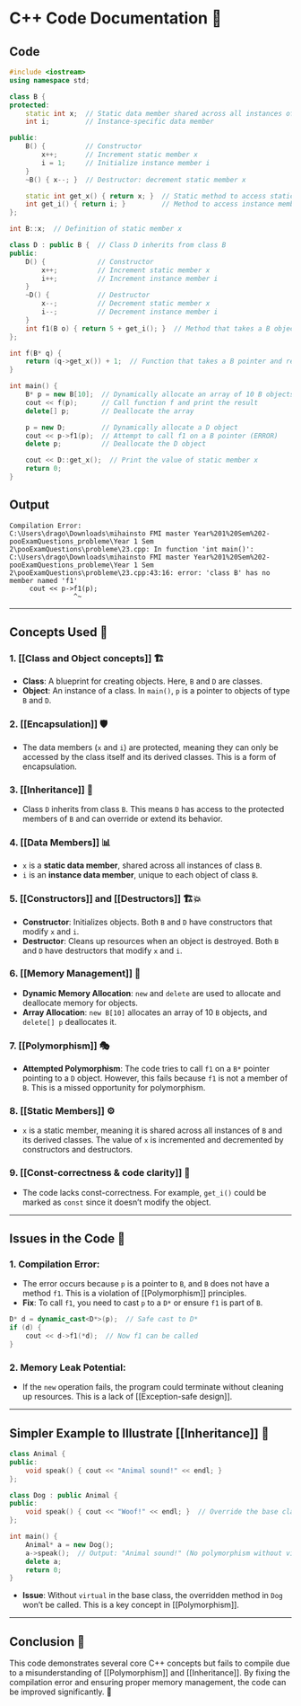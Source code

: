 # C++ Code Documentation 📄

## Code
```cpp
#include <iostream>
using namespace std;

class B {
protected:
    static int x;  // Static data member shared across all instances of class B
    int i;         // Instance-specific data member

public:
    B() {          // Constructor
        x++;       // Increment static member x
        i = 1;     // Initialize instance member i
    }
    ~B() { x--; }  // Destructor: decrement static member x

    static int get_x() { return x; }  // Static method to access static member x
    int get_i() { return i; }         // Method to access instance member i
};

int B::x;  // Definition of static member x

class D : public B {  // Class D inherits from class B
public:
    D() {             // Constructor
        x++;          // Increment static member x
        i++;          // Increment instance member i
    }
    ~D() {            // Destructor
        x--;          // Decrement static member x
        i--;          // Decrement instance member i
    }
    int f1(B o) { return 5 + get_i(); }  // Method that takes a B object as a parameter
};

int f(B* q) {
    return (q->get_x()) + 1;  // Function that takes a B pointer and returns x + 1
}

int main() {
    B* p = new B[10];  // Dynamically allocate an array of 10 B objects
    cout << f(p);      // Call function f and print the result
    delete[] p;        // Deallocate the array

    p = new D;         // Dynamically allocate a D object
    cout << p->f1(p);  // Attempt to call f1 on a B pointer (ERROR)
    delete p;          // Deallocate the D object

    cout << D::get_x();  // Print the value of static member x
    return 0;
}
```

## Output
```
Compilation Error:
C:\Users\drago\Downloads\mihainsto FMI master Year%201%20Sem%202-pooExamQuestions_probleme\Year 1 Sem 2\pooExamQuestions\probleme\23.cpp: In function 'int main()':
C:\Users\drago\Downloads\mihainsto FMI master Year%201%20Sem%202-pooExamQuestions_probleme\Year 1 Sem 2\pooExamQuestions\probleme\23.cpp:43:16: error: 'class B' has no member named 'f1'
     cout << p->f1(p);
                ^~
```

---

## Concepts Used 🧠

### 1. [[Class and Object concepts]] 🏗️
- **Class**: A blueprint for creating objects. Here, `B` and `D` are classes.
- **Object**: An instance of a class. In `main()`, `p` is a pointer to objects of type `B` and `D`.

### 2. [[Encapsulation]] 🛡️
- The data members (`x` and `i`) are protected, meaning they can only be accessed by the class itself and its derived classes. This is a form of encapsulation.

### 3. [[Inheritance]] 🧬
- Class `D` inherits from class `B`. This means `D` has access to the protected members of `B` and can override or extend its behavior.

### 4. [[Data Members]] 📊
- `x` is a **static data member**, shared across all instances of class `B`.
- `i` is an **instance data member**, unique to each object of class `B`.

### 5. [[Constructors]] and [[Destructors]] 🏗️💥
- **Constructor**: Initializes objects. Both `B` and `D` have constructors that modify `x` and `i`.
- **Destructor**: Cleans up resources when an object is destroyed. Both `B` and `D` have destructors that modify `x` and `i`.

### 6. [[Memory Management]] 🧠
- **Dynamic Memory Allocation**: `new` and `delete` are used to allocate and deallocate memory for objects.
- **Array Allocation**: `new B[10]` allocates an array of 10 `B` objects, and `delete[] p` deallocates it.

### 7. [[Polymorphism]] 🎭
- **Attempted Polymorphism**: The code tries to call `f1` on a `B*` pointer pointing to a `D` object. However, this fails because `f1` is not a member of `B`. This is a missed opportunity for polymorphism.

### 8. [[Static Members]] ⚙️
- `x` is a static member, meaning it is shared across all instances of `B` and its derived classes. The value of `x` is incremented and decremented by constructors and destructors.

### 9. [[Const-correctness & code clarity]] 🧼
- The code lacks const-correctness. For example, `get_i()` could be marked as `const` since it doesn’t modify the object.

---

## Issues in the Code 🚨

### 1. **Compilation Error**:
- The error occurs because `p` is a pointer to `B`, and `B` does not have a method `f1`. This is a violation of [[Polymorphism]] principles.
- **Fix**: To call `f1`, you need to cast `p` to a `D*` or ensure `f1` is part of `B`.

```cpp
D* d = dynamic_cast<D*>(p);  // Safe cast to D*
if (d) {
    cout << d->f1(*d);  // Now f1 can be called
}
```

### 2. **Memory Leak Potential**:
- If the `new` operation fails, the program could terminate without cleaning up resources. This is a lack of [[Exception-safe design]].

---

## Simpler Example to Illustrate [[Inheritance]] 🧬

```cpp
class Animal {
public:
    void speak() { cout << "Animal sound!" << endl; }
};

class Dog : public Animal {
public:
    void speak() { cout << "Woof!" << endl; }  // Override the base class method
};

int main() {
    Animal* a = new Dog();
    a->speak();  // Output: "Animal sound!" (No polymorphism without virtual)
    delete a;
    return 0;
}
```

- **Issue**: Without `virtual` in the base class, the overridden method in `Dog` won’t be called. This is a key concept in [[Polymorphism]].

---

## Conclusion 🎯
This code demonstrates several core C++ concepts but fails to compile due to a misunderstanding of [[Polymorphism]] and [[Inheritance]]. By fixing the compilation error and ensuring proper memory management, the code can be improved significantly. 🚀